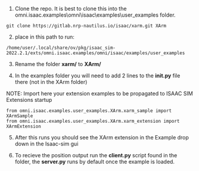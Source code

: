 1. Clone the repo. It is best to clone this into the omni.isaac.examples\omni\isaac\examples\user_examples folder.
```
git clone https://gitlab.nrp-nautilus.io/isaac/xarm.git XArm
```

2. place in this path to run:
```
/home/user/.local/share/ov/pkg/isaac_sim-2022.2.1/exts/omni.isaac.examples/omni/isaac/examples/user_examples
```

3. Rename the folder **xarm/** to **XArm/**

4. In the examples folder you will need to add 2 lines to the **__init__.py** file there (not in the XArm folder) 


NOTE: Import here your extension examples to be propagated to ISAAC SIM Extensions startup
```
from omni.isaac.examples.user_examples.XArm.xarm_sample import XArmSample
from omni.isaac.examples.user_examples.XArm.xarm_extension import XArmExtension
```

5.  After this runs you should see the XArm extension in the Example drop down in the Isaac-sim gui

6. To recieve the position output run the **client.py** script found in the folder, the **server.py** runs by default once the example is loaded. 
